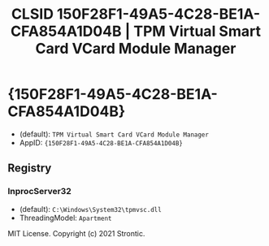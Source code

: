 ﻿---
title: "CLSID 150F28F1-49A5-4C28-BE1A-CFA854A1D04B | TPM Virtual Smart Card VCard Module Manager"
excerpt: What is COM-Object CLSID 150F28F1-49A5-4C28-BE1A-CFA854A1D04B?
---

# {150F28F1-49A5-4C28-BE1A-CFA854A1D04B}

* (default): `TPM Virtual Smart Card VCard Module Manager`
* AppID: `{150F28F1-49A5-4C28-BE1A-CFA854A1D04B}`

## Registry


### InprocServer32

* (default): `C:\Windows\System32\tpmvsc.dll`
* ThreadingModel: `Apartment`

MIT License. Copyright (c) 2021 Strontic.


